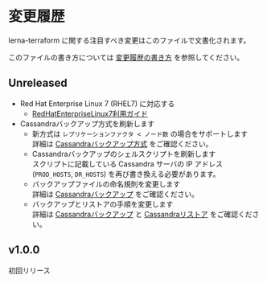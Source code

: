 # 変更履歴

lerna-terraform に関する注目すべき変更はこのファイルで文書化されます。

このファイルの書き方については [変更履歴の書き方](docs/dev/変更履歴の書き方.md) を参照してください。

## Unreleased
- Red Hat Enterprise Linux 7 (RHEL7) に対応する
  - [RedHatEnterpriseLinux7利用ガイド](docs/dev/RedHatEnterpriseLinux7利用ガイド.md)
- Cassandraバックアップ方式を刷新します
  - 新方式は `レプリケーションファクタ < ノード数` の場合をサポートします  
    詳細は [Cassandraバックアップ方式](docs/dev/Cassandraバックアップ方式.md) をご確認ください。
  - Cassandraバックアップのシェルスクリプトを刷新します  
    スクリプトに記載している Cassandra サーバの IP アドレス (`PROD_HOSTS`, `DR_HOSTS`) を再び書き換える必要があります。
  - バックアップファイルの命名規則を変更します  
    詳細は [Cassandraバックアップ](docs/ops/Cassandraバックアップ.md) をご確認ください。
  - バックアップとリストアの手順を変更します  
    詳細は [Cassandraバックアップ](docs/ops/Cassandraバックアップ.md) と [Cassandraリストア](docs/ops/Cassandraリストア.md) をご確認ください。

## v1.0.0
初回リリース
